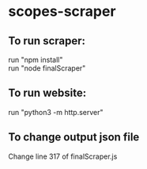 # scopes-scraper


## To run scraper:   
  run "npm install"  
  run "node finalScraper"  

## To run website:  
  run "python3 -m http.server"  

## To change output json file  
  Change line 317 of finalScraper.js
